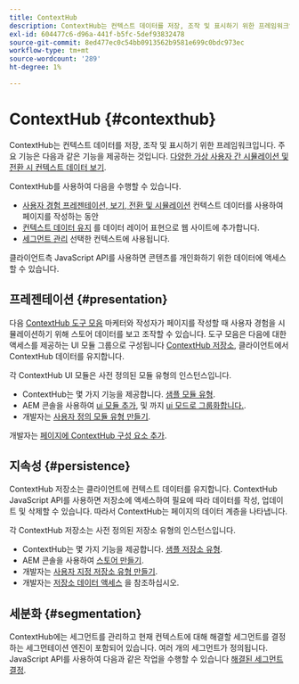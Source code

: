 ```yaml
---
title: ContextHub
description: ContextHub는 컨텍스트 데이터를 저장, 조작 및 표시하기 위한 프레임워크입니다
exl-id: 604477c6-d96a-441f-b5fc-5def93832478
source-git-commit: 8ed477ec0c54bb0913562b9581e699c0bdc973ec
workflow-type: tm+mt
source-wordcount: '289'
ht-degree: 1%

---
```


# ContextHub {#contexthub}

ContextHub는 컨텍스트 데이터를 저장, 조작 및 표시하기 위한 프레임워크입니다. 주요 기능은 다음과 같은 기능을 제공하는 것입니다. [다양한 가상 사용자 간 시뮬레이션 및 전환 시 컨텍스트 데이터 보기](/help/sites-cloud/authoring/personalization/contexthub.md).

ContextHub를 사용하여 다음을 수행할 수 있습니다.

* [사용자 경험 프레젠테이션, 보기, 전환 및 시뮬레이션](#presentation) 컨텍스트 데이터를 사용하여 페이지를 작성하는 동안
* [컨텍스트 데이터 유지](#persistence) 를 데이터 레이어 표현으로 웹 사이트에 추가합니다.
* [세그먼트 관리](#segmentation) 선택한 컨텍스트에 사용됩니다.

클라이언트측 JavaScript API를 사용하면 콘텐츠를 개인화하기 위한 데이터에 액세스할 수 있습니다.

## 프레젠테이션 {#presentation}

다음 [ContextHub 도구 모음](/help/sites-cloud/authoring/personalization/contexthub.md) 마케터와 작성자가 페이지를 작성할 때 사용자 경험을 시뮬레이션하기 위해 스토어 데이터를 보고 조작할 수 있습니다. 도구 모음은 다음에 대한 액세스를 제공하는 UI 모듈 그룹으로 구성됩니다 [ContextHub 저장소,](#persistence) 클라이언트에서 ContextHub 데이터를 유지합니다.

각 ContextHub UI 모듈은 사전 정의된 모듈 유형의 인스턴스입니다.

* ContextHub는 몇 가지 기능을 제공합니다. [샘플 모듈 유형](sample-modules.md).
* AEM 콘솔을 사용하여 [ui 모듈 추가](configuring-contexthub.md#adding-a-ui-module), 및 까지 [ui 모드로 그룹화합니다.](configuring-contexthub.md#adding-a-ui-mode).
* 개발자는 [사용자 정의 모듈 유형 만들기](extending-contexthub.md#creating-contexthub-ui-module-types).

개발자는 [페이지에 ContextHub 구성 요소 추가](configuring-contexthub.md).

## 지속성 {#persistence}

ContextHub 저장소는 클라이언트에 컨텍스트 데이터를 유지합니다. ContextHub JavaScript API를 사용하면 저장소에 액세스하여 필요에 따라 데이터를 작성, 업데이트 및 삭제할 수 있습니다. 따라서 ContextHub는 페이지의 데이터 계층을 나타냅니다.

각 ContextHub 저장소는 사전 정의된 저장소 유형의 인스턴스입니다.

* ContextHub는 몇 가지 기능을 제공합니다. [샘플 저장소 유형](sample-stores.md).
* AEM 콘솔을 사용하여 [스토어 만들기](configuring-contexthub.md#creating-a-contexthub-store).
* 개발자는 [사용자 지정 저장소 유형 만들기](extending-contexthub.md#creating-custom-store-candidates).
* 개발자는 [저장소 데이터 액세스](adding-contexthub.md#interacting-with-contexthub-stores) 을 참조하십시오.

## 세분화 {#segmentation}

ContextHub에는 세그먼트를 관리하고 현재 컨텍스트에 대해 해결할 세그먼트를 결정하는 세그먼테이션 엔진이 포함되어 있습니다. 여러 개의 세그먼트가 정의됩니다. JavaScript API를 사용하여 다음과 같은 작업을 수행할 수 있습니다 [해결된 세그먼트 결정](adding-contexthub.md#determining-resolved-contexthub-segments).
